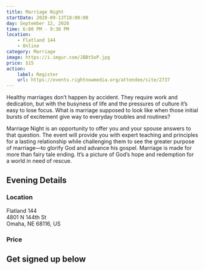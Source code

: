```yaml
---
title: Marriage Night
startDate: 2020-09-13T18:00:00
day: September 12, 2020
time: 6:00 PM - 9:30 PM
location: 
    - Flatland 144
    - Online
category: Marriage
image: https://i.imgur.com/JBBt5oP.jpg
price: $15
action:
    label: Register
    url: https://events.rightnowmedia.org/attendee/site/2737
---
```


Healthy marriages don’t happen by accident. They require work and dedication, but with the busyness of<!--more--> life and the pressures of culture it’s easy to lose focus. What is marriage supposed to look like when those initial bursts of excitement give way to everyday troubles and routines?

Marriage Night is an opportunity to offer you and your spouse answers to that question. The event will provide you with expert teaching and principles for a lasting relationship while challenging them to see the greater purpose of marriage—to glorify God and advance his gospel. Marriage is made for more than fairy tale ending. It’s a picture of God’s hope and redemption for a world in need of rescue.

## Evening Details

### Location

Flatland 144<br />
4801 N 144th St<br />
Omaha, NE 68116, US

### Price

## Get signed up below

